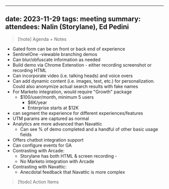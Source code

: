 
---
date: 2023-11-29
tags: meeting
summary: 
attendees: Nalin (Storylane), Ed Pedini
---

> [!note] Agenda + Notes
> 

- Gated form can be on front or back end of experience
- SentinelOne -viewable branching demos
- Can blur/obfuscate information as needed
- Build demo via Chrome Extenstion - either recording screenshot or recording HTML
- Can incorporate video (i.e. talking heads) and voice overs
- Can add dynamic content (i.e. images, text, etc.) for personalization. Could also anonymize actual search results with fake names
- For Marketo integration, would require "Growth" package 
	- $100/user/month, minimum 5 users
		- $6K/year
		- Enterprise starts at $12K
- can segment the experience for different experiences/features
- UTM params are captured as normal
- Analytics are more advanced than Navattic
	- Can see % of demo completed and a handful of other basic usage fields
- Offers chatbot integration support
- Can configure events for GA
- Contrasting with Arcade:
	- Storylane has both HTML & screen recording - 
	- No Marketo integration with Arcade
- Contrasting with Navattic:
	- Anecdotal feedback that Navattic is more complex

> [!todo] Action Items


